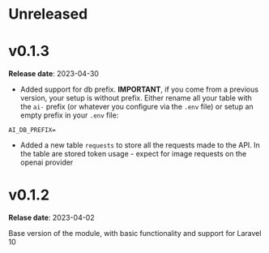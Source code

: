 # Unreleased

# v0.1.3

**Release date**: 2023-04-30

- Added support for db prefix. **IMPORTANT**, if you come from a previous version, your setup is without prefix. 
Either rename all your table with the `ai-` prefix (or whatever you configure via the `.env` file) or setup an empty prefix
in your `.env` file:

```dotenv
AI_DB_PREFIX=
```

- Added a new table `requests` to store all the requests made to the API. In the table are stored token usage - expect for image requests on the openai provider


# v0.1.2

**Relase date**: 2023-04-02

Base version of the module, with basic functionality and support for Laravel 10
